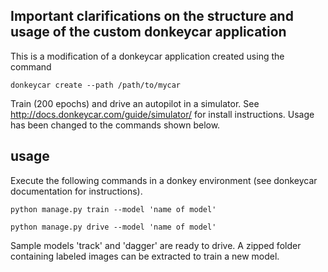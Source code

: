 ## Important clarifications on the structure and usage of the custom donkeycar application

This is a modification of a donkeycar application created using the command

```
donkeycar create --path /path/to/mycar
```

Train (200 epochs) and drive an autopilot in a simulator. See http://docs.donkeycar.com/guide/simulator/ for install instructions. Usage has been changed to the commands shown below.

## usage

Execute the following commands in a donkey environment (see donkeycar documentation for instructions).

```
python manage.py train --model 'name of model'
```

```
python manage.py drive --model 'name of model'
```

Sample models 'track' and 'dagger' are ready to drive. A zipped folder containing labeled images can be extracted to train a new model.
